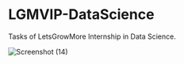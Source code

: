 # LGMVIP-DataScience
Tasks of LetsGrowMore Internship in Data Science.

![Screenshot (14)](https://user-images.githubusercontent.com/91107260/212080199-ce122092-3a4f-4546-baf5-f762e13349ec.png)

